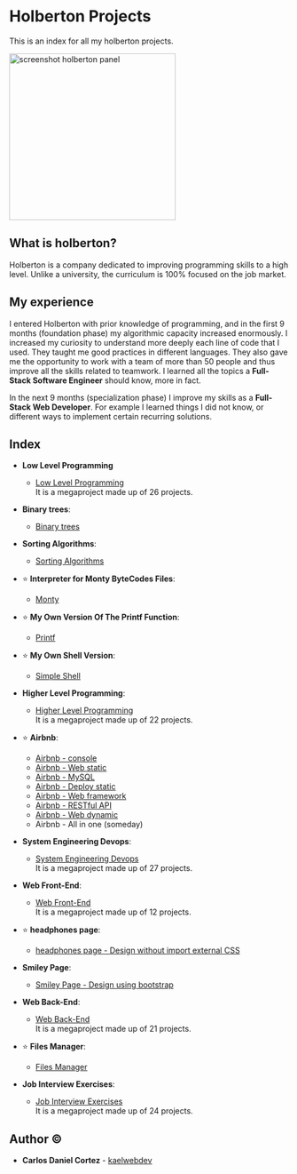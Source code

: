 # Holberton Projects
This is an index for all my holberton projects.

<img src="https://drive.google.com/uc?export=view&id=1KoHZGyKfgG8hAjWPm218VLemN7H03Fq3" alt="screenshot holberton panel" width="300"/>

## What is holberton?

Holberton is a company dedicated to improving programming skills to a high level. Unlike a university, the curriculum is 100% focused on the job market.

## My experience
I entered Holberton with prior knowledge of programming, and in the first 9 months (foundation phase) my algorithmic capacity increased enormously. I increased my curiosity to understand more deeply each line of code that I used. They taught me good practices in different languages. They also gave me the opportunity to work with a team of more than 50 people and thus improve all the skills related to teamwork. I learned all the topics a **Full-Stack Software Engineer** should know, more in fact.

In the next 9 months (specialization phase) I improve my skills as a **Full-Stack Web Developer**. For example I learned things I did not know, or different ways to implement certain recurring solutions.

## Index

* **Low Level Programming**
  * [Low Level Programming](https://github.com/kaelwebdev/holbertonschool-low_level_programming)  
  It is a megaproject made up of 26 projects.  
  
* **Binary trees**:
  * [Binary trees](https://github.com/kaelwebdev/binary_trees)
  
* **Sorting Algorithms**:
  * [Sorting Algorithms](https://github.com/leocjj/sorting_algorithms)
  
* :star: **Interpreter for Monty ByteCodes Files**:
  * [Monty](https://github.com/kaelwebdev/monty)
  
* :star: **My Own Version Of The Printf Function**:
  * [Printf](https://github.com/kaelwebdev/printf)
  
* :star: **My Own Shell Version**:
  * [Simple Shell](https://github.com/felipesv/simple_shell)
  
* **Higher Level Programming**:
  * [Higher Level Programming](https://github.com/kaelwebdev/holbertonschool-higher_level_programming)  
  It is a megaproject made up of 22 projects.
  
* :star: **Airbnb**: 
  * [Airbnb - console](https://github.com/kaelwebdev/AirBnB_clone)
  * [Airbnb - Web static](https://github.com/kaelwebdev/AirBnB_clone_v2/tree/master/web_static)
  * [Airbnb - MySQL](https://github.com/kaelwebdev/AirBnB_clone_v2)
  * [Airbnb - Deploy static](https://github.com/kaelwebdev/AirBnB_clone_v2)
  * [Airbnb - Web framework](https://github.com/kaelwebdev/AirBnB_clone_v2/tree/master/web_flask)
  * [Airbnb - RESTful API](https://github.com/kaelwebdev/AirBnB_clone_v3)
  * [Airbnb - Web dynamic](https://github.com/kaelwebdev/https://github.com/kaelwebdev/AirBnB_clone_v4)
  * Airbnb - All in one (someday)
  
* **System Engineering Devops**:
  * [System Engineering Devops](https://github.com/kaelwebdev/holberton-system_engineering-devops)  
  It is a megaproject made up of 27 projects.
  
* **Web Front-End**:
  * [Web Front-End](https://github.com/kaelwebdev/holbertonschool-web_front_end)  
  It is a megaproject made up of 12 projects.
  
* :star: **headphones page**:
  * [headphones page - Design without import external CSS](https://github.com/kaelwebdev/holberton-headphones)
  
* **Smiley Page**:
  * [Smiley Page - Design using bootstrap](https://github.com/kaelwebdev/holberton-smiling-school)
  
* **Web Back-End**:
  * [Web Back-End](https://github.com/kaelwebdev/holbertonschool-web_back_end)  
  It is a megaproject made up of 21 projects.
  
* :star: **Files Manager**:
  * [Files Manager](https://github.com/kaelwebdev/holbertonschool-files_manager)
  
* **Job Interview Exercises**:
  * [Job Interview Exercises](https://github.com/kaelwebdev/holbertonschool-interview)  
  It is a megaproject made up of 24 projects.


## Author :copyright:
* **Carlos Daniel Cortez** - [kaelwebdev](https://github.com/kaelwebdev)
